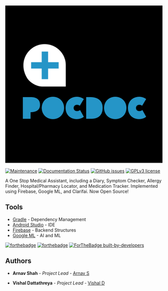 [![Logo](/.github/Untitled%20design%20(3).png)](https://github.com/arnavs-0/PocDoc)


[![Maintenance](https://img.shields.io/badge/Maintained%3F-yes-green.svg)](https://GitHub.com/arnavs-0/CongressionalAppChallengeV001/graphs/commit-activity)
[![Documentation Status](https://readthedocs.org/projects/ansicolortags/badge/?version=latest)](http://ansicolortags.readthedocs.io/?badge=latest)
[![GitHub issues](https://img.shields.io/github/issues/Naereen/StrapDown.js.svg)](https://GitHub.com/arnavs-0/CongressionalAppChallengeV001/issues/)
[![GPLv3 license](https://img.shields.io/badge/License-GPLv3-blue.svg)](http://perso.crans.org/besson/LICENSE.html)



A One Stop Medical Assistant, including a Diary, Symptom Checker, Allergy Finder, Hospital/Pharmacy Locator, and Medication Tracker. Implemented using Firebase, Google ML, and Clarifai. Now Open Source!




## Tools

* [Gradle](https://gradle.org/) - Dependency Management
* [Android Studio](https://developer.android.com/studio) - IDE
* [Firebase](https://rometools.github.io/rome/) - Backend Structures
* [Google ML](https://developers.google.com/ml-kit) - AI and ML

[![forthebadge](https://forthebadge.com/images/badges/built-for-android.svg)](https://forthebadge.com)
[![forthebadge](https://forthebadge.com/images/badges/made-with-java.svg)](https://forthebadge.com)
[![ForTheBadge built-by-developers](http://ForTheBadge.com/images/badges/built-by-developers.svg)](https://GitHub.com/arnavs-0/)



## Authors

* **Arnav Shah** - *Project Lead* - [Arnav S](https://github.com/arnavs-0)

* **Vishal Dattathreya** - *Project Lead* - [Vishal D](https://github.com/cmdvmd)

